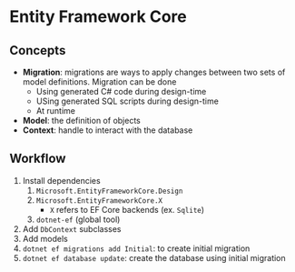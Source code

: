 # Entity Framework Core

## Concepts

- **Migration**: migrations are ways to apply changes between two sets of model
  definitions. Migration can be done
  - Using generated C# code during design-time
  - USing generated SQL scripts during design-time
  - At runtime
- **Model**: the definition of objects
- **Context**: handle to interact with the database

## Workflow

1. Install dependencies
   1. `Microsoft.EntityFrameworkCore.Design`
   2. `Microsoft.EntityFrameworkCore.X`
      - `X` refers to EF Core backends (ex. `Sqlite`)
   3. `dotnet-ef` (global tool)
2. Add `DbContext` subclasses
3. Add models
4. `dotnet ef migrations add Initial`: to create initial migration
5. `dotnet ef database update`: create the database using initial migration
